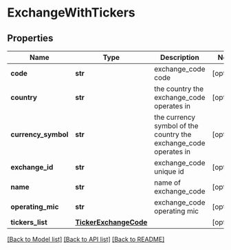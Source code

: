 # ExchangeWithTickers

## Properties
Name | Type | Description | Notes
------------ | ------------- | ------------- | -------------
**code** | **str** | exchange_code code | [optional] 
**country** | **str** | the country the exchange_code operates in | [optional] 
**currency_symbol** | **str** | the currency symbol of the country the exchange_code operates in | [optional] 
**exchange_id** | **str** | exchange_code unique id | [optional] 
**name** | **str** | name of exchange_code | [optional] 
**operating_mic** | **str** | exchange_code operating mic | [optional] 
**tickers_list** | [**TickerExchangeCode**](TickerExchangeCode.md) |  | [optional] 

[[Back to Model list]](../README.md#documentation-for-models) [[Back to API list]](../README.md#documentation-for-api-endpoints) [[Back to README]](../README.md)


